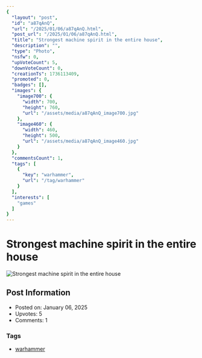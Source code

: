 ```yaml
---
{
  "layout": "post",
  "id": "a87qAnQ",
  "url": "/2025/01/06/a87qAnQ.html",
  "post_url": "/2025/01/06/a87qAnQ.html",
  "title": "Strongest machine spirit in the entire house",
  "description": "",
  "type": "Photo",
  "nsfw": 0,
  "upVoteCount": 5,
  "downVoteCount": 0,
  "creationTs": 1736113409,
  "promoted": 0,
  "badges": [],
  "images": {
    "image700": {
      "width": 700,
      "height": 760,
      "url": "/assets/media/a87qAnQ_image700.jpg"
    },
    "image460": {
      "width": 460,
      "height": 500,
      "url": "/assets/media/a87qAnQ_image460.jpg"
    }
  },
  "commentsCount": 1,
  "tags": [
    {
      "key": "warhammer",
      "url": "/tag/warhammer"
    }
  ],
  "interests": [
    "games"
  ]
}
---
```


# Strongest machine spirit in the entire house

![Strongest machine spirit in the entire house](/assets/media/a87qAnQ_image700.jpg)

## Post Information

- Posted on: January 06, 2025
- Upvotes: 5
- Comments: 1

### Tags

- [warhammer](/tag/warhammer)
